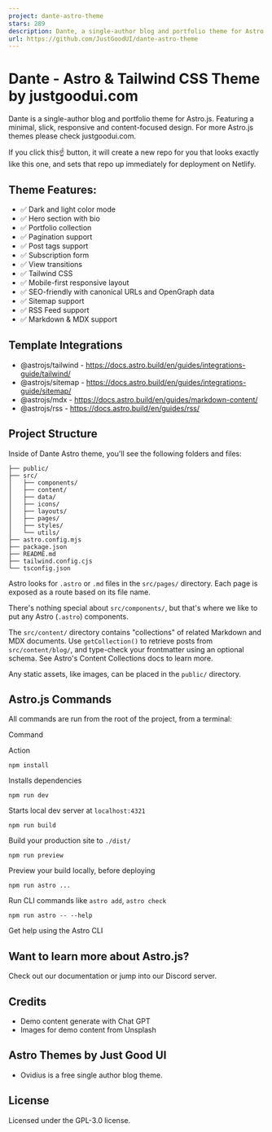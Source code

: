 ```yaml
---
project: dante-astro-theme
stars: 289
description: Dante, a single-author blog and portfolio theme for Astro.js. 
url: https://github.com/JustGoodUI/dante-astro-theme
---
```


Dante - Astro & Tailwind CSS Theme by justgoodui.com
====================================================

Dante is a single-author blog and portfolio theme for Astro.js. Featuring a minimal, slick, responsive and content-focused design. For more Astro.js themes please check justgoodui.com.

If you click this☝️ button, it will create a new repo for you that looks exactly like this one, and sets that repo up immediately for deployment on Netlify.

Theme Features:
---------------

-   ✅ Dark and light color mode
-   ✅ Hero section with bio
-   ✅ Portfolio collection
-   ✅ Pagination support
-   ✅ Post tags support
-   ✅ Subscription form
-   ✅ View transitions
-   ✅ Tailwind CSS
-   ✅ Mobile-first responsive layout
-   ✅ SEO-friendly with canonical URLs and OpenGraph data
-   ✅ Sitemap support
-   ✅ RSS Feed support
-   ✅ Markdown & MDX support

Template Integrations
---------------------

-   @astrojs/tailwind - https://docs.astro.build/en/guides/integrations-guide/tailwind/
-   @astrojs/sitemap - https://docs.astro.build/en/guides/integrations-guide/sitemap/
-   @astrojs/mdx - https://docs.astro.build/en/guides/markdown-content/
-   @astrojs/rss - https://docs.astro.build/en/guides/rss/

Project Structure
-----------------

Inside of Dante Astro theme, you'll see the following folders and files:

```
├── public/
├── src/
│   ├── components/
│   ├── content/
│   ├── data/
│   ├── icons/
│   ├── layouts/
│   ├── pages/
│   ├── styles/
│   └── utils/
├── astro.config.mjs
├── package.json
├── README.md
├── tailwind.config.cjs
└── tsconfig.json
```

Astro looks for `.astro` or `.md` files in the `src/pages/` directory. Each page is exposed as a route based on its file name.

There's nothing special about `src/components/`, but that's where we like to put any Astro (`.astro`) components.

The `src/content/` directory contains "collections" of related Markdown and MDX documents. Use `getCollection()` to retrieve posts from `src/content/blog/`, and type-check your frontmatter using an optional schema. See Astro's Content Collections docs to learn more.

Any static assets, like images, can be placed in the `public/` directory.

Astro.js Commands
-----------------

All commands are run from the root of the project, from a terminal:

Command

Action

`npm install`

Installs dependencies

`npm run dev`

Starts local dev server at `localhost:4321`

`npm run build`

Build your production site to `./dist/`

`npm run preview`

Preview your build locally, before deploying

`npm run astro ...`

Run CLI commands like `astro add`, `astro check`

`npm run astro -- --help`

Get help using the Astro CLI

Want to learn more about Astro.js?
----------------------------------

Check out our documentation or jump into our Discord server.

Credits
-------

-   Demo content generate with Chat GPT
-   Images for demo content from Unsplash

Astro Themes by Just Good UI
----------------------------

-   Ovidius is a free single author blog theme.

License
-------

Licensed under the GPL-3.0 license.
